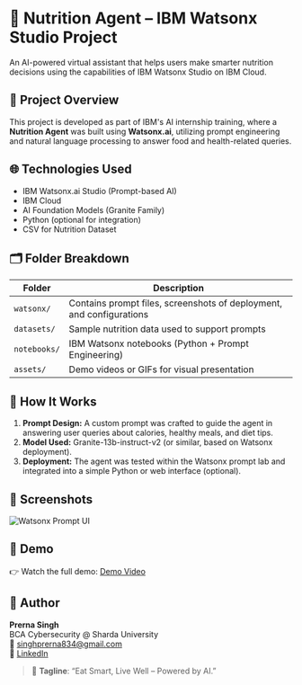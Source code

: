 # 🧠 Nutrition Agent – IBM Watsonx Studio Project

An AI-powered virtual assistant that helps users make smarter nutrition decisions using the capabilities of IBM Watsonx Studio on IBM Cloud.

## 🚀 Project Overview

This project is developed as part of IBM's AI internship training, where a **Nutrition Agent** was built using **Watsonx.ai**, utilizing prompt engineering and natural language processing to answer food and health-related queries.

## 🌐 Technologies Used

- IBM Watsonx.ai Studio (Prompt-based AI)
- IBM Cloud
- AI Foundation Models (Granite Family)
- Python (optional for integration)
- CSV for Nutrition Dataset

## 🗂️ Folder Breakdown

| Folder | Description |
|--------|-------------|
| `watsonx/` | Contains prompt files, screenshots of deployment, and configurations |
| `datasets/` | Sample nutrition data used to support prompts |
| `notebooks/` | IBM Watsonx notebooks (Python + Prompt Engineering) |
| `assets/` | Demo videos or GIFs for visual presentation |

## 📝 How It Works

1. **Prompt Design:** A custom prompt was crafted to guide the agent in answering user queries about calories, healthy meals, and diet tips.
2. **Model Used:** Granite-13b-instruct-v2 (or similar, based on Watsonx deployment).
3. **Deployment:** The agent was tested within the Watsonx prompt lab and integrated into a simple Python or web interface (optional).

## 📸 Screenshots

![Watsonx Prompt UI](watsonx/screenshots/watsonx_ui.png)

## 🎥 Demo

👉 Watch the full demo: [Demo Video](assets/demo_video.mp4)

## 👤 Author

**Prerna Singh**  
BCA Cybersecurity @ Sharda University  
📧 singhprerna834@gmail.com  
🔗 [LinkedIn](https://www.linkedin.com/in/)

> 🥗 **Tagline**: “Eat Smart, Live Well – Powered by AI.”
